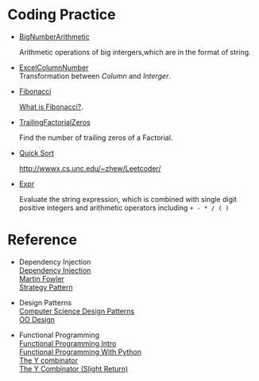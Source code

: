 Coding Practice
==========

* [BigNumberArithmetic](https://github.com/zhizhuwang/codekata/tree/master/BigNumberArithmetic)    

    Arithmetic operations of  big intergers,which are in the format of string.    

* [ExcelColumnNumber](https://github.com/zhizhuwang/codekata/tree/master/ExcelColumnNumber)        
    Transformation between *Column* and *Interger*.    

* [Fibonacci](https://github.com/zhizhuwang/codekata/tree/master/Fibonacci/erl)    

    [What is Fibonacci?](http://en.wikipedia.org/wiki/Fibonacci_number).    

* [TrailingFactorialZeros](https://github.com/zhizhuwang/codekata/tree/master/TrailingFactorialZeros)  

    Find the number of trailing zeros of a Factorial.    

* [Quick Sort](https://github.com/zhizhuwang/codekata/tree/master/QuickSort)    

	http://wwwx.cs.unc.edu/~zhew/Leetcoder/  
	
* [Expr](https://github.com/zhizhuwang/codekata/tree/master/expr)    

    Evaluate the string expression, which is combined with single digit positive integers and arithmetic operators including `+ - * / ( ) `  


Reference
===========

* Dependency Injection    
    [Dependency Injection](https://en.wikipedia.org/wiki/Dependency_injection#cite_note-3)  
    [Martin Fowler](http://www.martinfowler.com/articles/injection.html)  
    [Strategy Pattern](https://en.wikipedia.org/wiki/Strategy_pattern)  


* Design Patterns  
    [Computer Science Design Patterns](https://en.wikibooks.org/wiki/Computer_Science_Design_Patterns)  
    [OO Design](http://www.oodesign.com/)    

* Functional Programming    
    [Functional Programming Intro](http://coolshell.cn/articles/10822.html)  
    [Functional Programming With Python](http://kachayev.github.io/talks/uapycon2012/#/)    
    [The Y combinator](https://medium.com/@ayanonagon/the-y-combinator-no-not-that-one-7268d8d9c46)     
    [The Y Combinator (Slight Return)](http://mvanier.livejournal.com/2897.html)
 


